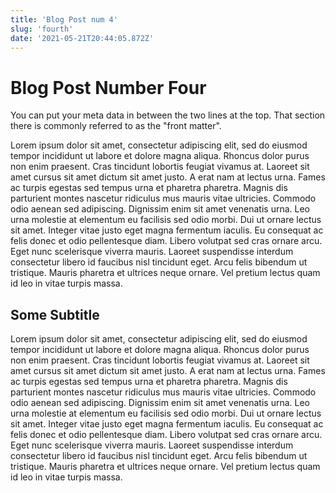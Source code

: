 ```yaml
---
title: 'Blog Post num 4'
slug: 'fourth'
date: '2021-05-21T20:44:05.872Z'
---
```

# Blog Post Number Four
You can put your meta data in between the two lines at the top. That section there is commonly referred to as the "front matter". 

Lorem ipsum dolor sit amet, consectetur adipiscing elit, sed do eiusmod tempor incididunt ut labore et dolore magna aliqua. Rhoncus dolor purus non enim praesent. Cras tincidunt lobortis feugiat vivamus at. Laoreet sit amet cursus sit amet dictum sit amet justo. A erat nam at lectus urna. Fames ac turpis egestas sed tempus urna et pharetra pharetra. Magnis dis parturient montes nascetur ridiculus mus mauris vitae ultricies. Commodo odio aenean sed adipiscing. Dignissim enim sit amet venenatis urna. Leo urna molestie at elementum eu facilisis sed odio morbi. Dui ut ornare lectus sit amet. Integer vitae justo eget magna fermentum iaculis. Eu consequat ac felis donec et odio pellentesque diam. Libero volutpat sed cras ornare arcu. Eget nunc scelerisque viverra mauris. Laoreet suspendisse interdum consectetur libero id faucibus nisl tincidunt eget. Arcu felis bibendum ut tristique. Mauris pharetra et ultrices neque ornare. Vel pretium lectus quam id leo in vitae turpis massa.

## Some Subtitle

Lorem ipsum dolor sit amet, consectetur adipiscing elit, sed do eiusmod tempor incididunt ut labore et dolore magna aliqua. Rhoncus dolor purus non enim praesent. Cras tincidunt lobortis feugiat vivamus at. Laoreet sit amet cursus sit amet dictum sit amet justo. A erat nam at lectus urna. Fames ac turpis egestas sed tempus urna et pharetra pharetra. Magnis dis parturient montes nascetur ridiculus mus mauris vitae ultricies. Commodo odio aenean sed adipiscing. Dignissim enim sit amet venenatis urna. Leo urna molestie at elementum eu facilisis sed odio morbi. Dui ut ornare lectus sit amet. Integer vitae justo eget magna fermentum iaculis. Eu consequat ac felis donec et odio pellentesque diam. Libero volutpat sed cras ornare arcu. Eget nunc scelerisque viverra mauris. Laoreet suspendisse interdum consectetur libero id faucibus nisl tincidunt eget. Arcu felis bibendum ut tristique. Mauris pharetra et ultrices neque ornare. Vel pretium lectus quam id leo in vitae turpis massa.